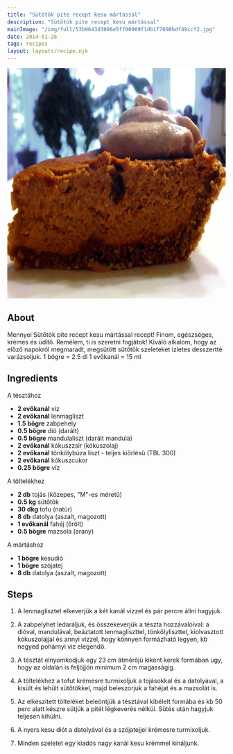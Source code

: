 ```yaml
---
title: "Sütőtök pite recept kesu mártással"
description: "Sütőtök pite recept kesu mártással"
mainImage: "/img/full/53b9643d3006e5ff00909f1db1f7608bdf49ccf2.jpg"
date: 2014-01-26
tags: recipes
layout: layouts/recipe.njk
---
```

                        
<p align="center"><a href="https://cookpad.com/hu/receptek/1927202-sutotok-pite-recept-kesu-martassal" rel="Recipe source page"><img width="751" height="532" src="/img/full/53b9643d3006e5ff00909f1db1f7608bdf49ccf2.jpg"/></a></p>

## About
Mennyei Sütőtök pite recept kesu mártással recept! Finom, egészséges, krémes és üditő. Remélem, ti is szeretni fogjátok! Kiváló alkalom, hogy az előző napokról megmaradt, megsütött sütőtök szeleteket ízletes desszertté varázsoljuk.
1 bögre = 2.5 dl  1 evőkanál = 15 ml

>  

## Ingredients

A tésztához
* **2 evőkanál** víz
* **2 evőkanál** lenmagliszt
* **1.5 bögre** zabpehely
* **0.5 bögre** dió (darált)
* **0.5 bögre** mandulaliszt (darált mandula)
* **2 evőkanál** kókuszzsír (kókuszolaj)
* **2 evőkanál** tönkölybúza liszt - teljes kiőrlésű (TBL 300)
* **2 evőkanál** kókuszcukor
* **0.25 bögre** víz

A töltelékhez
* **2 db** tojás (közepes, "M"-es méretű)
* **0.5 kg** sütőtök
* **30 dkg** tofu (natúr)
* **8 db** datolya (aszalt, magozott)
* **1 evőkanál** fahéj (őrölt)
* **0.5 bögre** mazsola (arany)

A mártáshoz
* **1 bögre** kesudió
* **1 bögre** szójatej
* **8 db** datolya (aszalt, magozott)

## Steps

1. A lenmaglisztet elkeverjük a két kanál vizzel és pár percre állni hagyjuk.
 
    <div style="clear: both"/>

2. A zabpelyhet ledaráljuk, és összekeverjük a tészta hozzávalóival: a dióval, mandulával, beáztatott lenmagliszttel, tönkölyliszttel, kiolvasztott kókuszolajjal és annyi vizzel, hogy könnyen formázható legyen, kb negyed pohárnyi viz elegendő.
 
    <div style="clear: both"/>

3. A tésztát elnyomkodjuk egy 23 cm átmérőjü kikent kerek formában ugy, hogy az oldalán is feljöjjön minimum 2 cm magasságig.
 
    <div style="clear: both"/>

4. A töltelékhez a tofut krémesre turmixoljuk a tojásokkal és a datolyával, a kisült és lehült sütőtökkel, majd beleszorjuk a fahéjat és a mazsolát is.
 
    <div style="clear: both"/>

5. Az elkészitett tölteléket beleöntjük a tésztával kibélelt formába és kb 50 perc alatt készre sütjük a pitét légkeverés nélkül. Sütés után hagyjuk teljesen kihülni.
 
    <div style="clear: both"/>

6. A nyers kesu diót a datolyával és a szójatejjel krémesre turmixoljuk.
 
    <div style="clear: both"/>

7. Minden szeletet egy kiadós nagy kanál kesu krémmel kináljunk.
 
    <div style="clear: both"/>


